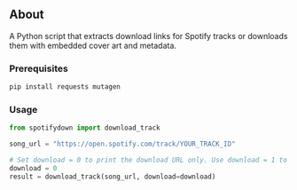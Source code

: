 ## About
A Python script that extracts download links for Spotify tracks or downloads them with embedded cover art and metadata.

### Prerequisites
```bash
pip install requests mutagen
```

### Usage
```python
from spotifydown import download_track

song_url = "https://open.spotify.com/track/YOUR_TRACK_ID"

# Set download = 0 to print the download URL only. Use download = 1 to download the track.
download = 0
result = download_track(song_url, download=download)
```
